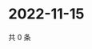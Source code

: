 # 2022-11-15

共 0 条

<!-- BEGIN WEIBO -->
<!-- 最后更新时间 Tue Nov 15 2022 07:00:58 GMT+0800 (China Standard Time) -->

<!-- END WEIBO -->
